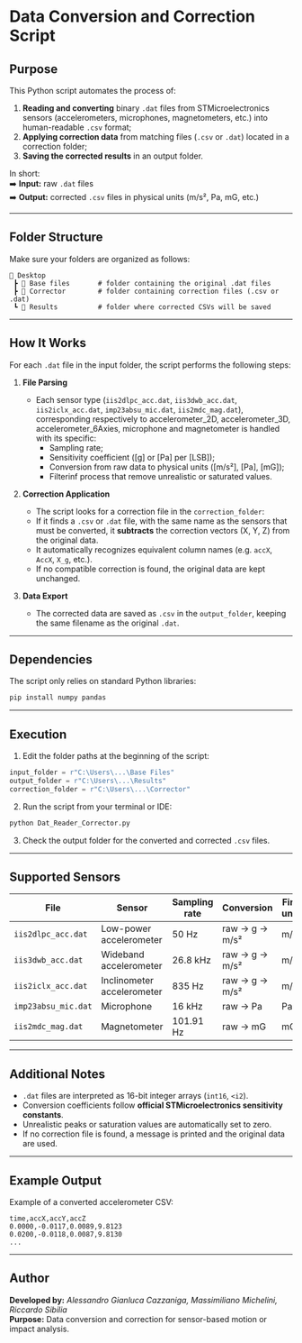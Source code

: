 # Data Conversion and Correction Script

##  Purpose

This Python script automates the process of:
1. **Reading and converting** binary `.dat` files from STMicroelectronics sensors (accelerometers, microphones, magnetometers, etc.) into human-readable `.csv` format;  
2. **Applying correction data** from matching files (`.csv` or `.dat`) located in a correction folder;  
3. **Saving the corrected results** in an output folder.

In short:  
➡️ **Input:** raw `.dat` files  
➡️ **Output:** corrected `.csv` files in physical units (m/s², Pa, mG, etc.)

---

##  Folder Structure

Make sure your folders are organized as follows:

```
📂 Desktop
 ┣ 📂 Base files       # folder containing the original .dat files
 ┣ 📂 Corrector        # folder containing correction files (.csv or .dat)
 ┗ 📂 Results          # folder where corrected CSVs will be saved
```

---

##  How It Works

For each `.dat` file in the input folder, the script performs the following steps:

1. **File Parsing**
   - Each sensor type (`iis2dlpc_acc.dat`, `iis3dwb_acc.dat`, `iis2iclx_acc.dat`, `imp23absu_mic.dat`, `iis2mdc_mag.dat`),
    corresponding respectively to accelerometer_2D, accelerometer_3D, accelerometer_6Axies, microphone and magnetometer is handled with its specific:
     - Sampling rate;
     - Sensitivity coefficient ([g] or [Pa] per [LSB]);
     - Conversion from raw data to physical units ([m/s²], [Pa], [mG]);
     - Filterinf process that remove unrealistic or saturated values.

3. **Correction Application**
    - The script looks for a correction file in the `correction_folder`:
     - If it finds a `.csv` or `.dat` file, with the same name as the sensors that must be converted, it **subtracts** the correction vectors (X, Y, Z) from the original data.
     - It automatically recognizes equivalent column names (e.g. `accX`, `AccX`, `X_g`, etc.).
     - If no compatible correction is found, the original data are kept unchanged.

4. **Data Export**
   - The corrected data are saved as `.csv` in the `output_folder`, keeping the same filename as the original `.dat`.

---

##  Dependencies

The script only relies on standard Python libraries:

```bash
pip install numpy pandas
```

---

##  Execution

1. Edit the folder paths at the beginning of the script:

```python
input_folder = r"C:\Users\...\Base Files"
output_folder = r"C:\Users\...\Results"
correction_folder = r"C:\Users\...\Corrector"
```

2. Run the script from your terminal or IDE:

```bash
python Dat_Reader_Corrector.py
```

3. Check the output folder for the converted and corrected `.csv` files.

---

##  Supported Sensors

| File | Sensor | Sampling rate | Conversion | Final units |
|------|---------|----------------|-------------|--------------|
| `iis2dlpc_acc.dat` | Low-power accelerometer | 50 Hz | raw → g → m/s² | m/s² |
| `iis3dwb_acc.dat` | Wideband accelerometer | 26.8 kHz | raw → g → m/s² | m/s² |
| `iis2iclx_acc.dat` | Inclinometer accelerometer | 835 Hz | raw → g → m/s² | m/s² |
| `imp23absu_mic.dat` | Microphone | 16 kHz | raw → Pa | Pa |
| `iis2mdc_mag.dat` | Magnetometer | 101.91 Hz | raw → mG | mG |

---

##  Additional Notes

- `.dat` files are interpreted as 16-bit integer arrays (`int16`, `<i2`).
- Conversion coefficients follow **official STMicroelectronics sensitivity constants**.
- Unrealistic peaks or saturation values are automatically set to zero.
- If no correction file is found, a message is printed and the original data are used.

---

##  Example Output

Example of a converted accelerometer CSV:

```csv
time,accX,accY,accZ
0.0000,-0.0117,0.0089,9.8123
0.0200,-0.0118,0.0087,9.8130
...
```

---

##  Author

**Developed by:** *Alessandro Gianluca Cazzaniga, Massimiliano Michelini, Riccardo Sibilia*  
**Purpose:** Data conversion and correction for sensor-based motion or impact analysis.  
